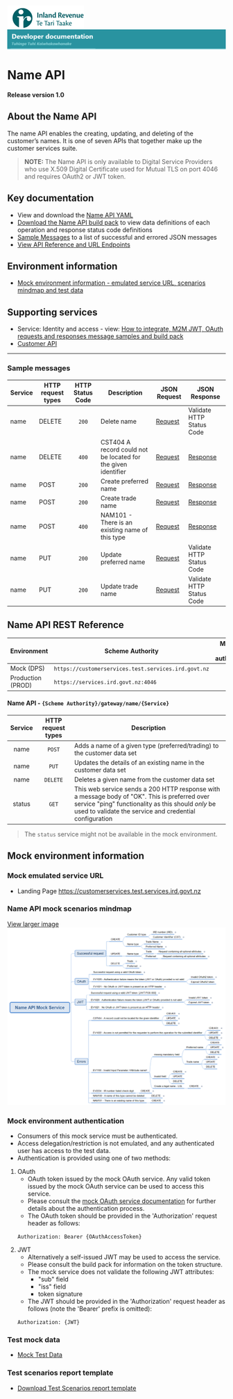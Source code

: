 
![IRD logo](../../Images/IRlogo.gif)
![Software Dev](../../Images/SoftwareDev.png)

# Name API 

#### Release version 1.0 

## About the Name API

The name API enables the creating, updating, and deleting of the customer’s names. It is one of seven APIs that together make up the customer services suite. 

>**NOTE:** The Name API is only available to Digital Service Providers who use X.509 Digital Certificate used for Mutual TLS on port 4046 and requires OAuth2 or JWT token.

## Key documentation

* View and download the [Name API YAML](Name%202020-09-30.yaml)
* [Download the Name API build pack](Build%20pack%20-%20Name%20API.pdf) to view data definitions of each operation and response status code definitions
* [Sample Messages](#Sample-Messages) to a list of successful and errored JSON messages 
* [View API Reference and URL Endpoints](#Name-API-REST-Reference)	

## Environment information

* [Mock environment information - emulated service URL, scenarios mindmap and test data](#mock-environment-information)

## Supporting services
* Service: Identity and access - view: [How to integrate, M2M JWT, OAuth requests and responses message samples and build pack](https://github.com/InlandRevenue/Gateway_Services-Access/tree/master/Identity%20and%20Access)
* [Customer API](../Customer%20API)

---

<a name="Sample-Messages"></a>
### Sample messages

| Service | HTTP request types | HTTP Status Code| Description | JSON Request | JSON Response | 
| -- | -- | :--: | -- | -- | -- | 
| name | DELETE | `200` | Delete name | [Request](sample%20messages/DELETE_200_name_Delete_name_request.json) | Validate HTTP Status Code | 
| name | DELETE | `400` | CST404 A record could not be located for the given identifier | [Request](sample%20messages/DELETE_400_name_CST404_record_could_not_be_located_request.json) | [Response](sample%20messages/DELETE_400_name_CST404_record_could_not_be_located_response.json) | 
| name | POST | `200` | Create preferred name | [Request](sample%20messages/POST_200_name_Create_preferred_name_request.json) | [Response](sample%20messages/POST_200_name_Create_preferred_name_response.json) | 
| name | POST | `200` | Create trade name | [Request](sample%20messages/POST_200_name_Create_trade_name_request.json) | [Response](sample%20messages/POST_200_name_Create_trade_name_response.json) | 
| name | POST | `400` | NAM101 - There is an existing name of this type | [Request](sample%20messages/POST_400_name_NAM101_existing_name_of_this_type_request.json) | [Response](sample%20messages/POST_400_name_NAM101_existing_name_of_this_type_response.json) | 
| name | PUT | `200` | Update preferred name | [Request](sample%20messages/PUT_200_name_Update_preferred_name_request.json) | Validate HTTP Status Code | 
| name | PUT | `200` | Update trade name | [Request](sample%20messages/PUT_200_name_Update_trade_name_request.json) | Validate HTTP Status Code | 

<a name="Name-API-REST-Reference"></a>
## Name API REST Reference

| Environment | Scheme Authority | Mutual TLS (mTLS) authentication |
| --- | --- | :---: |
| Mock (DPS)| `https://customerservices.test.services.ird.govt.nz`| no |
| Production (PROD) | `https://services.ird.govt.nz:4046`| yes |

#### Name API - `{Scheme Authority}/gateway/name/{Service}`
| Service | HTTP request types | Description | 
| :--: | :--: | -- |
| name | `POST` | Adds a name of a given type (preferred/trading) to the customer data set |
| name | `PUT` | Updates the details of an existing name in the customer data set |
| name | `DELETE` | Deletes a given name from the customer data set |
| status | `GET` | This web service sends a 200 HTTP response with a message body of "OK". This is preferred over service "ping" functionality as this should *only* be used to validate the service and credential configuration | 

> The `status` service might not be available in the mock environment.



<a name="mock-environment-information"></a>
## Mock environment information

### Mock emulated service URL
* Landing Page https://customerservices.test.services.ird.govt.nz

### Name API mock scenarios mindmap

[View larger image](../images/Name%20API%20Mock%20Service.png)
![Mock Scenarios](../images/Name%20API%20Mock%20Service.png)


### Mock environment authentication
* Consumers of this mock service must be authenticated.
* Access delegation/restriction is not emulated, and any authenticated user has access to the test data.
* Authentication is provided using one of two methods:
 1. OAuth
	* OAuth token issued by the mock OAuth service. Any valid token issued by the mock OAuth service can be used to access this service.
	* Please consult the [mock OAuth service documentation](https://mock-oauth.ird.digitalpartner.services/) for further details about the authentication process.
	* The OAuth token should be provided in the 'Authorization' request header as follows:
	```
	Authorization: Bearer {OAuthAccessToken}
	```
 2. JWT
	* Alternatively a self-issued JWT may be used to access the service.
	* Please consult the build pack for information on the token structure.
	* The mock service does not validate the following JWT attributes:
		* "sub" field
		* "iss" field
		* token signature
	* The JWT should be provided in the 'Authorization' request header as follows (note the 'Bearer' prefix is omitted):
	```
	Authorization: {JWT}
	```

### Test mock data
* [Mock Test Data](../Test%20Details/) 

### Test scenarios report template

* [Download Test Scenarios report template](Name%20API%20-%20Test%20Report%20Template_v1.1.docx) 

